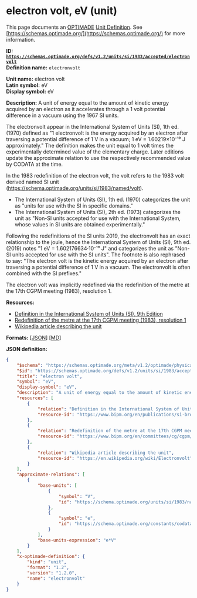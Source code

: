 # electron volt, eV (unit)

This page documents an [OPTIMADE](https://www.optimade.org/) [Unit Definition](https://schemas.optimade.org/#definitions). See [https://schemas.optimade.org/](https://schemas.optimade.org/) for more information.

**ID: [`https://schemas.optimade.org/defs/v1.2/units/si/1983/accepted/electronvolt`](https://schemas.optimade.org/defs/v1.2/units/si/1983/accepted/electronvolt.md)**  
**Definition name:** `electronvolt`

**Unit name:** electron volt  
**Latin symbol:** eV  
**Display symbol:** eV  
  
**Description:** A unit of energy equal to the amount of kinetic energy acquired by an electron as it accelerates through a 1 volt potential difference in a vacuum using the 1967 SI units.

The electronvolt appear in the International System of Units (SI), 1th ed. (1970) defined as "1 electronvolt is the energy acquired by an electron after traversing a potential difference of 1 V in a vacuum; 1 eV = 1.60219×10⁻¹⁹ J approximately."
The definition makes the unit equal to 1 volt times the experimentally determined value of the elementary charge.
Later editions update the approximate relation to use the respectively recommended value by CODATA at the time.

In the 1983 redefinition of the electron volt, the volt refers to the 1983 volt derived named SI unit (https://schema.optimade.org/units/si/1983/named/volt).

- The International System of Units (SI), 1th ed. (1970) categorizes the unit as "units for use with the SI in specific domains."
- The International System of Units (SI), 2th ed. (1973) categorizes the unit as "Non-SI units accepted for use with the International System, whose values in SI units are obtained experimentally."

Following the redefinitions of the SI units 2019, the electronvolt has an exact relationship to the joule, hence the International System of Units (SI), 9th ed. (2019) notes "1 eV = 1.602176634·10⁻¹⁹ J" and categorizes the unit as "Non-SI units accepted for use with the SI units".
The footnote is also rephrased to say: "The electron volt is the kinetic energy acquired by an electron after traversing a potential difference of 1 V in a vacuum. The electronvolt is often combined with the SI prefixes."

The electron volt was implicitly redefined via the redefinition of the metre at the 17th CGPM meeting (1983), resolution 1.

**Resources:**

- [Definition in the International System of Units (SI), 9th Edition](https://www.bipm.org/en/publications/si-brochure)
- [Redefinition of the metre at the 17th CGPM meeting (1983), resolution 1](https://www.bipm.org/en/committees/cg/cgpm/17-1983/resolution-1)
- [Wikipedia article describing the unit](https://en.wikipedia.org/wiki/Electronvolt)


**Formats:** [[JSON](electronvolt.json)] [[MD](electronvolt.md)]

**JSON definition:**

``` json
{
    "$schema": "https://schemas.optimade.org/meta/v1.2/optimade/physical_unit_definition.md",
    "$id": "https://schemas.optimade.org/defs/v1.2/units/si/1983/accepted/electronvolt",
    "title": "electron volt",
    "symbol": "eV",
    "display-symbol": "eV",
    "description": "A unit of energy equal to the amount of kinetic energy acquired by an electron as it accelerates through a 1 volt potential difference in a vacuum using the 1967 SI units.\n\nThe electronvolt appear in the International System of Units (SI), 1th ed. (1970) defined as \"1 electronvolt is the energy acquired by an electron after traversing a potential difference of 1 V in a vacuum; 1 eV = 1.60219\u00d710\u207b\u00b9\u2079 J approximately.\"\nThe definition makes the unit equal to 1 volt times the experimentally determined value of the elementary charge.\nLater editions update the approximate relation to use the respectively recommended value by CODATA at the time.\n\nIn the 1983 redefinition of the electron volt, the volt refers to the 1983 volt derived named SI unit (https://schema.optimade.org/units/si/1983/named/volt).\n\n- The International System of Units (SI), 1th ed. (1970) categorizes the unit as \"units for use with the SI in specific domains.\"\n- The International System of Units (SI), 2th ed. (1973) categorizes the unit as \"Non-SI units accepted for use with the International System, whose values in SI units are obtained experimentally.\"\n\nFollowing the redefinitions of the SI units 2019, the electronvolt has an exact relationship to the joule, hence the International System of Units (SI), 9th ed. (2019) notes \"1 eV = 1.602176634\u00b710\u207b\u00b9\u2079 J\" and categorizes the unit as \"Non-SI units accepted for use with the SI units\".\nThe footnote is also rephrased to say: \"The electron volt is the kinetic energy acquired by an electron after traversing a potential difference of 1 V in a vacuum. The electronvolt is often combined with the SI prefixes.\"\n\nThe electron volt was implicitly redefined via the redefinition of the metre at the 17th CGPM meeting (1983), resolution 1.",
    "resources": [
        {
            "relation": "Definition in the International System of Units (SI), 9th Edition",
            "resource-id": "https://www.bipm.org/en/publications/si-brochure"
        },
        {
            "relation": "Redefinition of the metre at the 17th CGPM meeting (1983), resolution 1",
            "resource-id": "https://www.bipm.org/en/committees/cg/cgpm/17-1983/resolution-1"
        },
        {
            "relation": "Wikipedia article describing the unit",
            "resource-id": "https://en.wikipedia.org/wiki/Electronvolt"
        }
    ],
    "approximate-relations": [
        {
            "base-units": [
                {
                    "symbol": "V",
                    "id": "https://schema.optimade.org/units/si/1983/named/volt"
                },
                {
                    "symbol": "e",
                    "id": "https://schema.optimade.org/constants/codata/2018/electromagnetic/elementarycharge"
                }
            ],
            "base-units-expression": "e*V"
        }
    ],
    "x-optimade-definition": {
        "kind": "unit",
        "format": "1.2",
        "version": "1.2.0",
        "name": "electronvolt"
    }
}
```